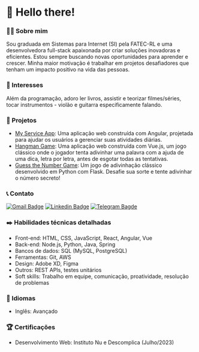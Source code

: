 # 👋 Hello there!

### 👩‍🎓 Sobre mim
Sou graduada em Sistemas para Internet (SI) pela FATEC-RL e uma desenvolvedora full-stack apaixonada por criar soluções inovadoras e eficientes. Estou sempre buscando novas oportunidades para aprender e crescer. Minha maior motivação é trabalhar em projetos desafiadores que tenham um impacto positivo na vida das pessoas.

### 📙 Interesses
Além da programação, adoro ler livros, assistir e teorizar filmes/séries, tocar instrumentos - violão e guitarra especificamente falando.

### 🚀 Projetos
- [My Service App](https://github.com/thayllaa/MyServiceApp): Uma aplicação web construída com Angular, projetada para ajudar os usuários a gerenciar suas atividades diárias.
- [Hangman Game](https://github.com/thayllaa/HangmanGame): Uma aplicação web construída com Vue.js, um jogo clássico onde o jogador tenta adivinhar uma palavra com a ajuda de uma dica, letra por letra, antes de esgotar todas as tentativas.
- [Guess the Number Game](https://github.com/thayllaa/GuessTheNumberGame): Um jogo de adivinhação clássico desenvolvido em Python com Flask. Desafie sua sorte e tente adivinhar o número secreto!

### 📞 Contato
[![Gmail Badge](https://img.shields.io/badge/-thaylla.santana.ti@gmail.com-ff1c51?style=flat-square&logo=Gmail&logoColor=white&link=mailto:thaylla.santana.ti@gmail.com)](mailto:thaylla.santana.ti@gmail.com) [![Linkedin Badge](https://img.shields.io/badge/-Thaylla%20Santana%20Bispo%20dos%20Santos-3352ff?style=flat-square&logo=Linkedin&logoColor=white&link=https://www.linkedin.com/in/thaylla-de-santana-bispo-dos-santos-894b42236/)](https://www.linkedin.com/in/thaylla-de-santana-bispo-dos-santos-894b42236/) [![Telegram Bagde](https://img.shields.io/badge/-@thaylladesantanabispodossantos-2CA5E0?style=flat-square&logo=Telegram&logoColor=white&link=https://t.me/thaylladesantanabispodossantos)](https://t.me/thaylladesantanabispodossantos)

### ✒️ Habilidades técnicas detalhadas
- Front-end: HTML, CSS, JavaScript, React, Angular, Vue
- Back-end: Node.js, Python, Java, Spring
- Bancos de dados: SQL (MySQL, PostgreSQL)
- Ferramentas: Git, AWS
- Design: Adobe XD, Figma
- Outros: REST APIs, testes unitários
- Soft skills: Trabalho em equipe, comunicação, proatividade, resolução de problemas

### 💬 Idiomas
- Inglês: Avançado

### 🏆 Certificações
- Desenvolvimento Web: Instituto Nu e Descomplica (Julho/2023)
